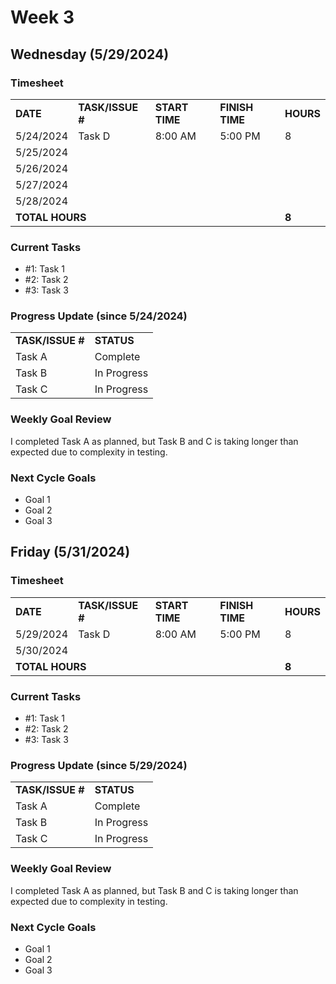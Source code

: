 # Week 3

## Wednesday (5/29/2024)

### Timesheet
<table>
    <tr>
        <td><strong>DATE</strong>
        </td>
        <td><strong>TASK/ISSUE #</strong>
        </td>
        <td><strong>START TIME</strong>
        </td>
        <td><strong>FINISH TIME</strong>
        </td>
        <td><strong>HOURS</strong>
        </td>
    </tr>
    <tr>
        <!-- Date -->
        <td>5/24/2024 
        </td>
        <!-- Task/Issue # -->
        <td>Task D
        </td>
        <!-- Start Time -->
        <td>8:00 AM
        </td>
        <!-- End Time -->
        <td>5:00 PM
        </td>
        <!-- Hours -->
        <td>8
        </td>
    </tr>
    <tr>
        <!-- Date -->
        <td>5/25/2024 
        </td>
        <!-- Task/Issue # -->
        <td>
        </td>
        <!-- Start Time -->
        <td>
        </td>
        <!-- End Time -->
        <td>
        </td>
        <!-- Hours -->
        <td>
        </td>
    </tr>
    <tr>
        <!-- Date -->
        <td>5/26/2024 
        </td>
        <!-- Task/Issue # -->
        <td>
        </td>
        <!-- Start Time -->
        <td>
        </td>
        <!-- End Time -->
        <td>
        </td>
        <!-- Hours -->
        <td>
        </td>
    </tr>
    <tr>
        <!-- Date -->
        <td>5/27/2024 
        </td>
        <!-- Task/Issue # -->
        <td>
        </td>
        <!-- Start Time -->
        <td>
        </td>
        <!-- End Time -->
        <td>
        </td>
        <!-- Hours -->
        <td>
        </td>
    </tr>
    <tr>
        <!-- Date -->
        <td>5/28/2024 
        </td>
        <!-- Task/Issue # -->
        <td>
        </td>
        <!-- Start Time -->
        <td>
        </td>
        <!-- End Time -->
        <td>
        </td>
        <!-- Hours -->
        <td>
        </td>
    </tr>
    <tr>
        <td colspan="4">
            <strong>TOTAL HOURS</strong>
        </td>
        <!-- Total Hours -->
        <td><strong>8</strong>
        </td>
    </tr>
</table>

### Current Tasks
  * #1: Task 1
  * #2: Task 2
  * #3: Task 3

### Progress Update (since 5/24/2024)
<table>
    <tr>
        <td><strong>TASK/ISSUE #</strong>
        </td>
        <td><strong>STATUS</strong>
        </td>
    </tr>
    <tr>
        <!-- Task/Issue # -->
        <td>Task A
        </td>
        <!-- Status -->
        <td>Complete
        </td>
    </tr>
    <tr>
        <!-- Task/Issue # -->
        <td>Task B
        </td>
        <!-- Status -->
        <td>In Progress
        </td>
    </tr>
    <tr>
        <!-- Task/Issue # -->
        <td>Task C
        </td>
        <!-- Status -->
        <td>In Progress
        </td>
    </tr>
</table>

### Weekly Goal Review
I completed Task A as planned, but Task B and C is taking longer than expected due to complexity in testing. 

### Next Cycle Goals
  * Goal 1
  * Goal 2
  * Goal 3

<!--------------------------------------------------------------------------------------------------------------------------------------------------------------------------------------------->
## Friday (5/31/2024)

### Timesheet
<table>
    <tr>
        <td><strong>DATE</strong>
        </td>
        <td><strong>TASK/ISSUE #</strong>
        </td>
        <td><strong>START TIME</strong>
        </td>
        <td><strong>FINISH TIME</strong>
        </td>
        <td><strong>HOURS</strong>
        </td>
    </tr>
    <tr>
        <!-- Date -->
        <td>5/29/2024 
        </td>
        <!-- Task/Issue # -->
        <td>Task D
        </td>
        <!-- Start Time -->
        <td>8:00 AM
        </td>
        <!-- End Time -->
        <td>5:00 PM
        </td>
        <!-- Hours -->
        <td>8
        </td>
    </tr>
    <tr>
        <!-- Date -->
        <td>5/30/2024 
        </td>
        <!-- Task/Issue # -->
        <td>
        </td>
        <!-- Start Time -->
        <td>
        </td>
        <!-- End Time -->
        <td>
        </td>
        <!-- Hours -->
        <td>
        </td>
    </tr>
    <tr>
        <td colspan="4">
            <strong>TOTAL HOURS</strong>
        </td>
        <!-- Total Hours -->
        <td><strong>8</strong>
        </td>
    </tr>
</table>

### Current Tasks
  * #1: Task 1
  * #2: Task 2
  * #3: Task 3

### Progress Update (since 5/29/2024)
<table>
    <tr>
        <td><strong>TASK/ISSUE #</strong>
        </td>
        <td><strong>STATUS</strong>
        </td>
    </tr>
    <tr>
        <!-- Task/Issue # -->
        <td>Task A
        </td>
        <!-- Status -->
        <td>Complete
        </td>
    </tr>
    <tr>
        <!-- Task/Issue # -->
        <td>Task B
        </td>
        <!-- Status -->
        <td>In Progress
        </td>
    </tr>
    <tr>
        <!-- Task/Issue # -->
        <td>Task C
        </td>
        <!-- Status -->
        <td>In Progress
        </td>
    </tr>
</table>

### Weekly Goal Review
I completed Task A as planned, but Task B and C is taking longer than expected due to complexity in testing. 

### Next Cycle Goals
  * Goal 1
  * Goal 2
  * Goal 3


